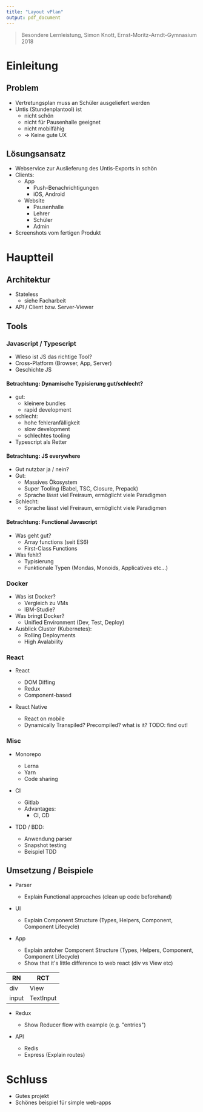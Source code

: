 ```yaml
---
title: "Layout vPlan"
output: pdf_document
---
```


> Besondere Lernleistung, Simon Knott, Ernst-Moritz-Arndt-Gymnasium 2018

# Einleitung

## Problem

* Vertretungsplan muss an Schüler ausgeliefert werden
* Untis (Stundenplantool) ist
  * nicht schön
  * nicht für Pausenhalle geeignet
  * nicht mobilfähig
  * &rarr; Keine gute UX

## Lösungsansatz

* Webservice zur Auslieferung des Untis-Exports in schön
* Clients:
  * App
    * Push-Benachrichtigungen
    * iOS, Android
  * Website
    * Pausenhalle
    * Lehrer
    * Schüler
    * Admin
* Screenshots vom fertigen Produkt

# Hauptteil

## Architektur

* Stateless
  * siehe Facharbeit
* API / Client bzw. Server-Viewer

## Tools

### Javascript / Typescript

* Wieso ist JS das richtige Tool?
* Cross-Platform (Browser, App, Server)
* Geschichte JS

#### Betrachtung: Dynamische Typisierung gut/schlecht?

* gut:
  * kleinere bundles
  * rapid development
* schlecht:
  * hohe fehleranfälligkeit
  * slow development
  * schlechtes tooling
* Typescript als Retter

#### Betrachtung: JS everywhere

* Gut nutzbar ja / nein?
* Gut:
  * Massives Ökosystem
  * Super Tooling (Babel, TSC, Closure, Prepack)
  * Sprache lässt viel Freiraum, ermöglicht viele Paradigmen
* Schlecht:
  * Sprache lässt viel Freiraum, ermöglicht viele Paradigmen

#### Betrachtung: Functional Javascript

* Was geht gut?
  * Array functions (seit ES6)
  * First-Class Functions
* Was fehlt?
  * Typisierung
  * Funktionale Typen (Mondas, Monoids, Applicatives etc...)

### Docker

* Was ist Docker?
  * Vergleich zu VMs
  * IBM-Studie?
* Was bringt Docker?
  * Unified Environment (Dev, Test, Deploy)
* Ausblick Cluster (Kubernetes):
  * Rolling Deployments
  * High Avalability

### React

* React

  * DOM Diffing
  * Redux
  * Component-based

* React Native
  * React on mobile
  * Dynamically Transpiled? Precompiled? what is it? TODO: find out!

### Misc

* Monorepo

  * Lerna
  * Yarn
  * Code sharing

* CI

  * Gitlab
  * Advantages:
    * CI, CD

* TDD / BDD:
  * Anwendung parser
  * Snapshot testing
  * Beispiel TDD

## Umsetzung / Beispiele

* Parser

  * Explain Functional approaches (clean up code beforehand)

* UI

  * Explain Component Structure (Types, Helpers, Component, Component Lifecycle)

* App
  * Explain antoher Component Structure (Types, Helpers, Component, Component Lifecycle)
  * Show that it's little difference to web react (div vs View etc)

| RN    | RCT       |
| ----- | --------- |
| div   | View      |
| input | TextInput |

* Redux

  * Show Reducer flow with example (e.g. "entries")

* API
  * Redis
  * Express (Explain routes)

# Schluss

* Gutes projekt
* Schönes beispiel für simple web-apps
